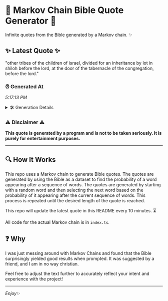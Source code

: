 # 📖 Markov Chain Bible Quote Generator 📖

Infinite quotes from the Bible generated by a Markov chain. ✨

## ✨ Latest Quote ✨
"other tribes of the children of israel, divided for an inheritance by lot in shiloh before the lord, at the door of the tabernacle of the congregation, before the lord."

### ⏰ Generated At
*5:17:13 PM*

<details>
    <summary>🛠️ Generation Details</summary>
    <p>
        <strong>🌱 Seed:</strong> other<br>
        <strong>🔄 Iterations:</strong> 29<br>
        <strong>📜 Context History:</strong><br>[ other ]: tribes<br>[ other, tribes ]: of<br>[ other, tribes, of ]: the<br>[ other, tribes, of, the ]: children<br>[ other, tribes, of, the, children ]: of<br>[ other, tribes, of, the, children, of ]: israel,<br>[ tribes, of, the, children, of, israel, ]: divided<br>[ of, the, children, of, israel,, divided ]: for<br>[ the, children, of, israel,, divided, for ]: an<br>[ children, of, israel,, divided, for, an ]: inheritance<br>[ of, israel,, divided, for, an, inheritance ]: by<br>[ israel,, divided, for, an, inheritance, by ]: lot<br>[ divided, for, an, inheritance, by, lot ]: in<br>[ for, an, inheritance, by, lot, in ]: shiloh<br>[ an, inheritance, by, lot, in, shiloh ]: before<br>[ inheritance, by, lot, in, shiloh, before ]: the<br>[ by, lot, in, shiloh, before, the ]: lord,<br>[ lot, in, shiloh, before, the, lord, ]: at<br>[ in, shiloh, before, the, lord,, at ]: the<br>[ shiloh, before, the, lord,, at, the ]: door<br>[ before, the, lord,, at, the, door ]: of<br>[ the, lord,, at, the, door, of ]: the<br>[ lord,, at, the, door, of, the ]: tabernacle<br>[ at, the, door, of, the, tabernacle ]: of<br>[ the, door, of, the, tabernacle, of ]: the<br>[ door, of, the, tabernacle, of, the ]: congregation,<br>[ of, the, tabernacle, of, the, congregation, ]: before<br>[ the, tabernacle, of, the, congregation,, before ]: the<br>[ tabernacle, of, the, congregation,, before, the ]: lord.<br>
    </p>
</details>

### ⚠️ Disclaimer ⚠️
**This quote is generated by a program and is not to be taken seriously. It is purely for entertainment purposes.**

---

## 🔍 How It Works

This repo uses a Markov chain to generate Bible quotes. The quotes are generated by using the Bible as a dataset to find the probability of a word appearing after a sequence of words. The quotes are generated by starting with a random word and then selecting the next word based on the probability of it appearing after the current sequence of words. This process is repeated until the desired length of the quote is reached.

This repo will update the latest quote in this README every 10 minutes. ⏳

All code for the actual Markov chain is in `index.ts`.

## ❓ Why

I was just messing around with Markov Chains and found that the Bible surprisingly yielded good results when prompted. 
It was suggested by a friend, and I am in no way christian.

Feel free to adjust the text further to accurately reflect your intent and experience with the project!

---

*Enjoy*✨
